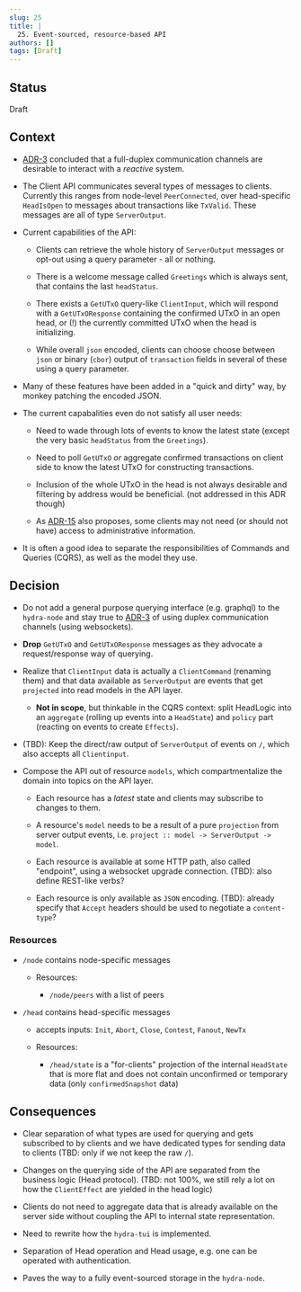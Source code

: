 ```yaml
---
slug: 25
title: |
  25. Event-sourced, resource-based API
authors: []
tags: [Draft]
---
```


## Status

Draft

## Context

- [ADR-3](/adr/3) concluded that a full-duplex communication channels are
  desirable to interact with a _reactive_ system.

- The Client API communicates several types of messages to clients. Currently
  this ranges from node-level `PeerConnected`, over head-specific `HeadIsOpen`
  to messages about transactions like `TxValid`. These messages are all of type
  `ServerOutput`.

- Current capabilities of the API:

  - Clients can retrieve the whole history of `ServerOutput` messages or
    opt-out using a query parameter - all or nothing.

  - There is a welcome message called `Greetings` which is always sent, that
    contains the last `headStatus`.

  - There exists a `GetUTxO` query-like `ClientInput`, which will respond with a
    `GetUTxOResponse` containing the confirmed UTxO in an open head, or (!) the
    currently committed UTxO when the head is initializing.

  - While overall `json` encoded, clients can choose choose between `json` or
    binary (`cbor`) output of `transaction` fields in several of these using a
    query parameter.

- Many of these features have been added in a "quick and dirty" way, by monkey
  patching the encoded JSON.

- The current capabalities even do not satisfy all user needs:

  - Need to wade through lots of events to know the latest state (except the
    very basic `headStatus` from the `Greetings`).

  - Need to poll `GetUTxO` _or_ aggregate confirmed transactions on client side
    to know the latest UTxO for constructing transactions.

  - Inclusion of the whole UTxO in the head is not always desirable and
    filtering by address would be beneficial. (not addressed in this ADR though)

  - As [ADR-15](/adr/15) also proposes, some clients may not need (or should
    not have) access to administrative information.

- It is often a good idea to separate the responsibilities of Commands and
  Queries (CQRS), as well as the model they use.

## Decision

- Do not add a general purpose querying interface (e.g. graphql) to the
  `hydra-node` and stay true to [ADR-3](/adr/3) of using duplex communication
  channels (using websockets).

- **Drop** `GetUTxO` and `GetUTxOResponse` messages as they advocate a
  request/response way of querying.

- Realize that `ClientInput` data is actually a `ClientCommand` (renaming them)
  and that data available as `ServerOutput` are events that get `projected` into
  read models in the API layer.

  - **Not in scope**, but thinkable in the CQRS context: split HeadLogic into an
    `aggregate` (rolling up events into a `HeadState`) and `policy` part
    (reacting on events to create `Effects`).

- (TBD): Keep the direct/raw output of `ServerOutput` of events on `/`, which
  also accepts all `Clientinput`.

- Compose the API out of resource `models`, which compartmentalize the domain
  into topics on the API layer.

  - Each resource has a _latest_ state and clients may subscribe to changes to
    them.

  - A resource's `model` needs to be a result of a pure `projection` from server
    output events, i.e. `project :: model -> ServerOutput -> model`.

  - Each resource is available at some HTTP path, also called "endpoint", using
    a websocket upgrade connection. (TBD): also define REST-like verbs?

  - Each resource is only available as `JSON` encoding. (TBD): already specify
    that `Accept` headers should be used to negotiate a `content-type`?

### Resources

- `/node` contains node-specific messages

  <!--
    - sends outputs: `PeerConnected`, `PeerDisconnected`
  -->

  - Resources:

    - `/node/peers` with a list of peers

- `/head` contains head-specific messages

  <!--
    - sends outputs: `HeadIsInitializing`, `Committed`, `HeadIsOpen`,
    `HeadIsClosed`, `HeasIsContested`, `ReadyToFanout`, `HeadIsAborte`,
    `HeadIsFinalized`, `RolledBack`, `PostTxOnChainFailed`, `TxValid`,
    `TxInvalid`, `SnapshotConfirmed`
  -->

  - accepts inputs: `Init`, `Abort`, `Close`, `Contest`, `Fanout`, `NewTx`

  - Resources:

    - `/head/state` is a "for-clients" projection of the internal
      `HeadState` that is more flat and does not contain unconfirmed or
      temporary data (only `confirmedSnapshot` data)

## Consequences

- Clear separation of what types are used for querying and gets subscribed to by
  clients and we have dedicated types for sending data to clients (TBD: only if
  we not keep the raw `/`).

- Changes on the querying side of the API are separated from the business logic
  (Head protocol). (TBD: not 100%, we still rely a lot on how the `ClientEffect`
  are yielded in the head logic)

- Clients do not need to aggregate data that is already available on the server
  side without coupling the API to internal state representation.

- Need to rewrite how the `hydra-tui` is implemented.

- Separation of Head operation and Head usage, e.g. one can be operated with
  authentication.

- Paves the way to a fully event-sourced storage in the `hydra-node`.
